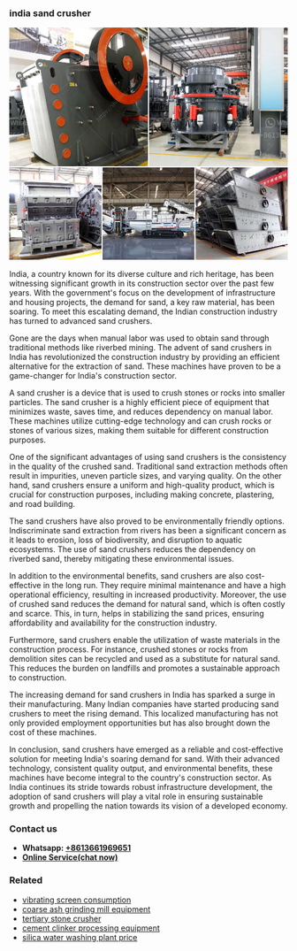 <h3>india sand crusher</h3><img src='1702260435.jpg' alt=''><p>India, a country known for its diverse culture and rich heritage, has been witnessing significant growth in its construction sector over the past few years. With the government's focus on the development of infrastructure and housing projects, the demand for sand, a key raw material, has been soaring. To meet this escalating demand, the Indian construction industry has turned to advanced sand crushers.</p><p>Gone are the days when manual labor was used to obtain sand through traditional methods like riverbed mining. The advent of sand crushers in India has revolutionized the construction industry by providing an efficient alternative for the extraction of sand. These machines have proven to be a game-changer for India's construction sector.</p><p>A sand crusher is a device that is used to crush stones or rocks into smaller particles. The sand crusher is a highly efficient piece of equipment that minimizes waste, saves time, and reduces dependency on manual labor. These machines utilize cutting-edge technology and can crush rocks or stones of various sizes, making them suitable for different construction purposes.</p><p>One of the significant advantages of using sand crushers is the consistency in the quality of the crushed sand. Traditional sand extraction methods often result in impurities, uneven particle sizes, and varying quality. On the other hand, sand crushers ensure a uniform and high-quality product, which is crucial for construction purposes, including making concrete, plastering, and road building.</p><p>The sand crushers have also proved to be environmentally friendly options. Indiscriminate sand extraction from rivers has been a significant concern as it leads to erosion, loss of biodiversity, and disruption to aquatic ecosystems. The use of sand crushers reduces the dependency on riverbed sand, thereby mitigating these environmental issues.</p><p>In addition to the environmental benefits, sand crushers are also cost-effective in the long run. They require minimal maintenance and have a high operational efficiency, resulting in increased productivity. Moreover, the use of crushed sand reduces the demand for natural sand, which is often costly and scarce. This, in turn, helps in stabilizing the sand prices, ensuring affordability and availability for the construction industry.</p><p>Furthermore, sand crushers enable the utilization of waste materials in the construction process. For instance, crushed stones or rocks from demolition sites can be recycled and used as a substitute for natural sand. This reduces the burden on landfills and promotes a sustainable approach to construction.</p><p>The increasing demand for sand crushers in India has sparked a surge in their manufacturing. Many Indian companies have started producing sand crushers to meet the rising demand. This localized manufacturing has not only provided employment opportunities but has also brought down the cost of these machines.</p><p>In conclusion, sand crushers have emerged as a reliable and cost-effective solution for meeting India's soaring demand for sand. With their advanced technology, consistent quality output, and environmental benefits, these machines have become integral to the country's construction sector. As India continues its stride towards robust infrastructure development, the adoption of sand crushers will play a vital role in ensuring sustainable growth and propelling the nation towards its vision of a developed economy.</p><h3>Contact us</h3><ul><li><strong>Whatsapp:&nbsp;<a href="https://wa.me/8613661969651">+8613661969651</a></strong></li><li><a href="https://swt.shibang-china.com/?git&amp;zhl&amp;india sand crusher"><strong>Online Service(chat now)</strong></a></li></ul><h3>Related</h3><ul><li><a href='vibrating screen consumption.md'>vibrating screen consumption</a></li><li><a href='coarse ash grinding mill equipment.md'>coarse ash grinding mill equipment</a></li><li><a href='tertiary stone crusher.md'>tertiary stone crusher</a></li><li><a href='cement clinker processing equipment.md'>cement clinker processing equipment</a></li><li><a href='silica water washing plant price.md'>silica water washing plant price</a></li></ul>